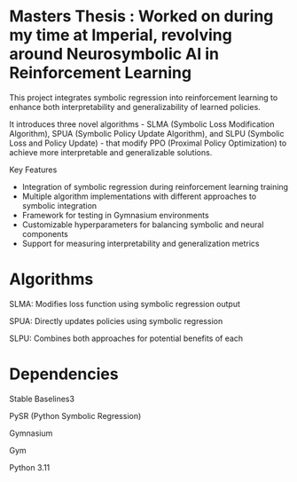 Masters Thesis : Worked on during my time at Imperial, revolving around Neurosymbolic AI in Reinforcement Learning
================================================================================================================ 
This project integrates symbolic regression into reinforcement learning to enhance both interpretability and generalizability of learned policies.

It introduces three novel algorithms - SLMA (Symbolic Loss Modification Algorithm), SPUA (Symbolic Policy Update Algorithm), and SLPU (Symbolic Loss and Policy Update) - that modify PPO (Proximal Policy Optimization) to achieve more interpretable and generalizable solutions. 

Key Features 
* Integration of symbolic regression during reinforcement learning training 
* Multiple algorithm implementations with different approaches to symbolic integration 
* Framework for testing in Gymnasium environments
* Customizable hyperparameters for balancing symbolic and neural components 
* Support for measuring interpretability and generalization metrics 

Algorithms 
===================================================================== 
SLMA: Modifies loss function using symbolic regression output 

SPUA: Directly updates policies using symbolic regression 

SLPU: Combines both approaches for potential benefits of each 

Dependencies
====================================================================== 
Stable Baselines3 

PySR (Python Symbolic Regression) 

Gymnasium 

Gym

Python 3.11
